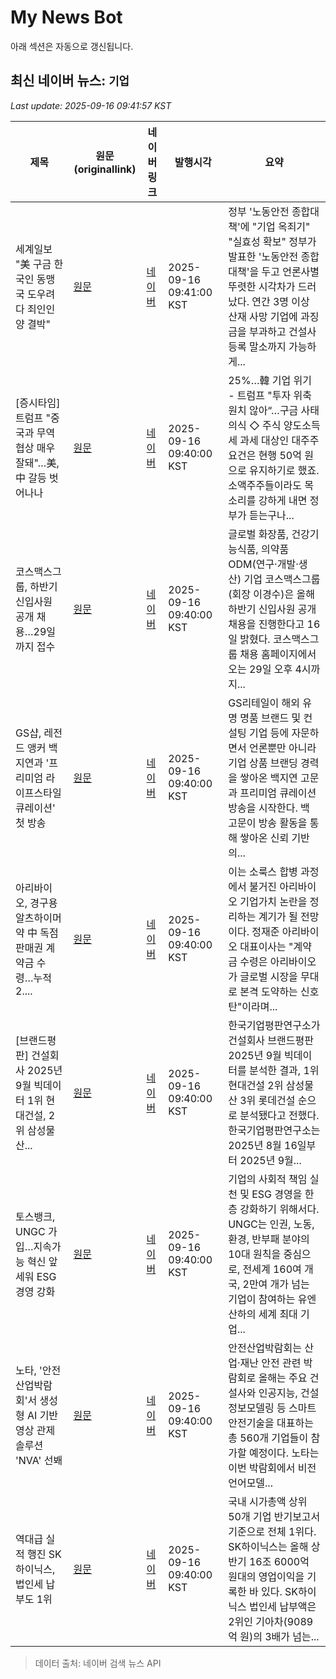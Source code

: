 # My News Bot

아래 섹션은 자동으로 갱신됩니다.

<!-- NEWS:START -->
## 최신 네이버 뉴스: `기업`
_Last update: 2025-09-16 09:41:57 KST_

| 제목 | 원문(originallink) | 네이버 링크 | 발행시각 | 요약 |
|---|---|---|---|---|
| 세계일보 "美 구금 한국인 동맹국 도우려다 죄인인 양 결박" | [원문](https://www.mediatoday.co.kr/news/articleView.html?idxno=328867) | [네이버](https://n.news.naver.com/mnews/article/006/0000131825?sid=102) | 2025-09-16 09:41:00 KST | 정부 '노동안전 종합대책'에 "기업 옥죄기" "실효성 확보" 정부가 발표한 '노동안전 종합대책'을 두고 언론사별 뚜렷한 시각차가 드러났다. 연간 3명 이상 산재 사망 기업에 과징금을 부과하고 건설사 등록 말소까지 가능하게... |
| [증시타임] 트럼프 "중국과 무역 협상 매우 잘돼"…美,中 갈등 벗어나나 | [원문](https://biz.sbs.co.kr/article_hub/20000259761?division=NAVER) | [네이버](https://n.news.naver.com/mnews/article/374/0000463481?sid=101) | 2025-09-16 09:40:00 KST | 25%…韓 기업 위기 - 트럼프 "투자 위축 원치 않아“…구금 사태 의식 ◇ 주식 양도소득세 과세 대상인 대주주 요건은 현행 50억 원으로 유지하기로 했죠. 소액주주들이라도 목소리를 강하게 내면 정부가 듣는구나... |
| 코스맥스그룹, 하반기 신입사원 공개 채용…29일까지 접수 | [원문](http://www.smarttimes.co.kr/news/articleView.html?idxno=37502) | [네이버](http://www.smarttimes.co.kr/news/articleView.html?idxno=37502) | 2025-09-16 09:40:00 KST | 글로벌 화장품, 건강기능식품, 의약품 ODM(연구·개발·생산) 기업 코스맥스그룹(회장 이경수)은 올해 하반기 신입사원 공개 채용을 진행한다고 16일 밝혔다. 코스맥스그룹 채용 홈페이지에서 오는 29일 오후 4시까지... |
| GS샵, 레전드 앵커 백지연과 '프리미엄 라이프스타일 큐레이션' 첫 방송 | [원문](https://www.dailian.co.kr/news/view/1549406/?sc=Naver) | [네이버](https://n.news.naver.com/mnews/article/119/0003003344?sid=101) | 2025-09-16 09:40:00 KST | GS리테일이 해외 유명 명품 브랜드 및 컨설팅 기업 등에 자문하면서 언론뿐만 아니라 기업 상품 브랜딩 경력을 쌓아온 백지연 고문과 프리미엄 큐레이션 방송을 시작한다. 백 고문이 방송 활동을 통해 쌓아온 신뢰 기반의... |
| 아리바이오, 경구용 알츠하이머약 中 독점판매권 계약금 수령…누적 2.... | [원문](http://www.hansbiz.co.kr/news/articleView.html?idxno=776720) | [네이버](http://www.hansbiz.co.kr/news/articleView.html?idxno=776720) | 2025-09-16 09:40:00 KST | 이는 소룩스 합병 과정에서 불거진 아리바이오 기업가치 논란을 정리하는 계기가 될 전망이다. 정재준 아리바이오 대표이사는 "계약금 수령은 아리바이오가 글로벌 시장을 무대로 본격 도약하는 신호탄"이라며... |
| [브랜드평판] 건설회사 2025년 9월 빅데이터 1위 현대건설, 2위 삼성물산... | [원문](https://www.cbci.co.kr/news/articleView.html?idxno=524789) | [네이버](https://www.cbci.co.kr/news/articleView.html?idxno=524789) | 2025-09-16 09:40:00 KST | 한국기업평판연구소가 건설회사 브랜드평판 2025년 9월 빅데이터를 분석한 결과, 1위 현대건설 2위 삼성물산 3위 롯데건설 순으로 분석됐다고 전했다. 한국기업평판연구소는 2025년 8월 16일부터 2025년 9월... |
| 토스뱅크, UNGC 가입…지속가능 혁신 앞세워 ESG 경영 강화 | [원문](http://www.srtimes.kr/news/articleView.html?idxno=185992) | [네이버](http://www.srtimes.kr/news/articleView.html?idxno=185992) | 2025-09-16 09:40:00 KST | 기업의 사회적 책임 실천 및 ESG 경영을 한층 강화하기 위해서다. UNGC는 인권, 노동, 환경, 반부패 분야의 10대 원칙을 중심으로, 전세계 160여 개국, 2만여 개가 넘는 기업이 참여하는 유엔 산하의 세계 최대 기업... |
| 노타, '안전산업박람회'서 생성형 AI 기반 영상 관제 솔루션 'NVA' 선봬 | [원문](https://www.epnc.co.kr/news/articleView.html?idxno=322457) | [네이버](https://www.epnc.co.kr/news/articleView.html?idxno=322457) | 2025-09-16 09:40:00 KST | 안전산업박람회는 산업·재난 안전 관련 박람회로 올해는 주요 건설사와 인공지능, 건설정보모델링 등 스마트 안전기술을 대표하는 총 560개 기업들이 참가할 예정이다. 노타는 이번 박람회에서 비전언어모델... |
| 역대급 실적 행진 SK하이닉스, 법인세 납부도 1위 | [원문](https://www.busan.com/view/busan/view.php?code=2025091609323406601) | [네이버](https://n.news.naver.com/mnews/article/082/0001345017?sid=101) | 2025-09-16 09:40:00 KST | 국내 시가총액 상위 50개 기업 반기보고서 기준으로 전체 1위다. SK하이닉스는 올해 상반기 16조 6000억 원대의 영업이익을 기록한 바 있다. SK하이닉스 법인세 납부액은 2위인 기아차(9089억 원)의 3배가 넘는... |

> 데이터 출처: 네이버 검색 뉴스 API
<!-- NEWS:END -->
